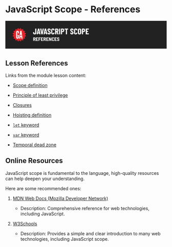 # JavaScript Scope - References

![Hero image](./assets/hero.png)

## Lesson References 

Links from the module lesson content:

- [Scope definition](https://developer.mozilla.org/en-US/docs/Glossary/Scope)

- [Principle of least privilege](https://en.wikipedia.org/wiki/Principle_of_least_privilege)

- [Closures](https://developer.mozilla.org/en-US/docs/Web/JavaScript/Closures)

- [Hoisting definition](https://developer.mozilla.org/en-US/docs/Glossary/Hoisting)

- [`let` keyword](https://developer.mozilla.org/en-US/docs/Web/JavaScript/Reference/Statements/let)

- [`var` keyword](https://developer.mozilla.org/en-US/docs/Web/JavaScript/Reference/Statements/var)

- [Temporal dead zone](https://developer.mozilla.org/en-US/docs/Web/JavaScript/Reference/Statements/let#temporal_dead_zone_tdz)

## Online Resources

JavaScript scope is fundamental to the language, high-quality resources can help deepen your understanding.

Here are some recommended ones:

1. [MDN Web Docs (Mozilla Developer Network)](https://developer.mozilla.org/en-US/docs/Glossary/Scope)
   - Description: Comprehensive reference for web technologies, including JavaScript.

2. [W3Schools](https://www.w3schools.com/js/js_scope.asp)
   - Description: Provides a simple and clear introduction to many web technologies, including JavaScript scope.

